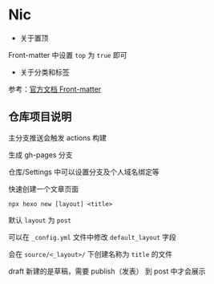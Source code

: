 # Nic

- 关于置顶

Front-matter 中设置 `top` 为 `true` 即可

- 关于分类和标签

参考：[官方文档 Front-matter](https://hexo.io/zh-cn/docs/front-matter)


## 仓库项目说明
主分支推送会触发 actions 构建

生成 gh-pages 分支

仓库/Settings 中可以设置分支及个人域名绑定等


快速创建一个文章页面
```shell
npx hexo new [layout] <title>
```

默认 <code>layout</code> 为 <code>post</code>

可以在 <code>_config.yml</code> 文件中修改 <code>default_layout</code> 字段

会在 <code>source/<_layout>/</code> 下创建名称为 <code>title</code> 的文件

draft 新建的是草稿，需要 publish（发表） 到 post 中才会展示

